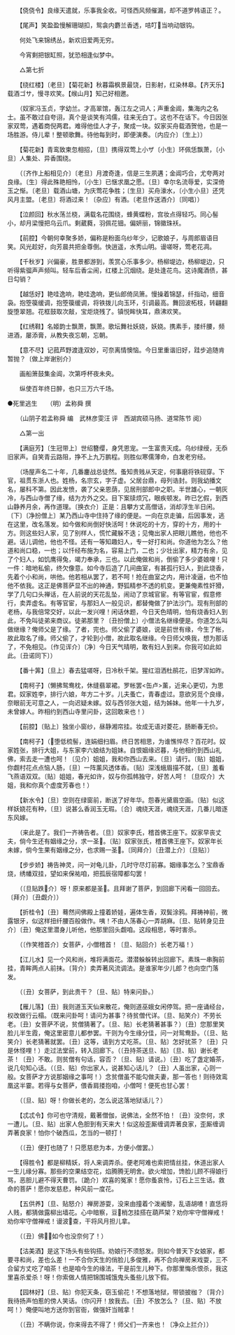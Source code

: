 <!-- { "loadSidebar": true } -->

　　【侥侥令】良缘天遣就，乐事我全收。可怪西风频催漏，却不道罗帏语正？。 

　　【尾声】笑盈盈慢解珊瑚扣，鸳衾内麝兰香透，咭叮当响动银钩。 

　　何处飞来锦绣丛，新欢旧爱两无穷。 

　　今宵剩把银缸照，犹恐相逢似梦中。 

　　△第七折 

　　【绕红楼】〔老旦〕【菊花新】秋暮霜枫景最饶，日影射，红染林皋。【齐天乐】载酒ゴサ，慢寻欢笑。【缑山月】知己好相邀。 

　　（奴家冯玉贞，字幼兰。才高翠馆，轰江左之词人；声重金阊，集海内之名士。虽不敢过自夸诩，真个是谈笑有鸿儒，往来无白丁。这也不在话下。今日因张家双莺，遇着商倪两君。难得他佳人才子，聚成一块。奴家买舟载酒贺他，也是一场胜游。侍儿辈！整顿歌舞。待他每到时，即便演奏。〔内应介〕〔生上〕） 

　　【菊花新】青鸾致柬忽相招，〔旦〕携得双莺上小ザ〔小生〕环佩恁飘萧，〔小旦〕人集处、异香围绕。 

　　（〔齐作上船相见介〕〔老旦〕月渡奇逢，信是三生夙遘；金阊巧合，尤夸两对良缘。〔生〕得此殊艳相怜，〔小生〕已惬求凰之愿。〔旦〕幸尔名流辱爱，实深倚玉之惭。〔老旦〕载酒山塘，为庆莺花争胜；〔生旦〕买舟濠水，〔小生小旦〕还凭风月主盟。〔老旦〕将酒过来！〔杂应〕有酒。〔老旦作送酒介〕〔同唱〕） 

　　【泣颜回】秋水荡兰桡，满载名花围绕，蜂黄蝶粉，宫妆点得轻巧。同心髻小，却月梁慢把乌云爪。剩葳蕤，羽佩花钿。偏妍丽，锦徽珠袄。 

　　【前腔】今朝何幸聚多娇，偏称是粉面乌纱年少，记歌娘子，与周郎眉语目笑。风光趁好，向芳晨共把金尊倒。快逍遥，水秀山明。谩嗟呀，莺老花凋。 

　　【千秋岁】兴偏豪，胜景都游到，羡赏心乐事多少。杨柳堤边，杨柳堤边，只听得紫骝声声频叫。轻车后香尘闹，红楼上沉烟绕。是处逢花鸟。这诗魔酒债，甚日勾销？ 

　　【越恁好】艳哇逸响，艳哇逸响，更仙郎倚凤箫。慢操着锦瑟，纤指动，细音袅。抱箜篌缓调，抱箜篌缓调，将铁拨儿向玉环，引调最高。舞回波柘枝，转翩翻旋堕翠翘。花框鼓取次敲，宝炬烧残了。镇悦眸快耳，鼎沸欢笑。 

　　【红绣鞋】名姬韵士飘萧，飘萧。歌坛舞社妖娆，妖娆。携素手，搂纤腰，频进酒，屡添膏，从教失夜忘朝，忘朝。 

　　【意不尽】记菰芦野渡逢双妙，可奈离情懊恼。今日里重谐旧好，跬步追随肯暂抛？〔做上岸谢别介〕 

　　画船箫鼓集金阊，次第呼杯夜未央。 

　　纵使百年终日醉，也只三万六千场。


●死里逃生　　（明）孟称舜 撰 

　　（山阴子若孟称舜 编　武林彦雯汪  评　西湖宾硕马扬、道常陈节 阅） 

　　△第一出 

　　【满庭芳】〔生冠带上〕世绍簪缨，身凭恩宠。一生富贵天成。乌纱绿绶，无忝旧家声。自笑青云路阻，挣不上九万鹏程。则胜似寒儒薄命，白发老穷经。 

　　（场屋声名二十年，几番鏖战总徒然。蚤知贵贱从天定，何事磨将铁砚穿。下官，祖贯东浙人也。姓杨，名宗玄，字子虚。父居台鼎，母列诰封。则我幼播文名，屡科不第。因此发愤，袭了父亲恩荫，见居刑部郎中之职。半世雄心，一朝灰冷，与西山寺僧了缘，结为方外之交。目下案牍烦冗，眼疾顿发。昨已乞假，到西山静养月余，再作道理。〔换衣介〕正是：且攀方丈高僧话，消却浮生半日闲。〔下〕〔净扮僧上〕某乃西山寺中住持了缘的便是。一向在京走骗，后因事发，逃在这里，改名落发。如今做和尚倒好快活呵！休说吃的十方，穿的十方，用的十方。则这些妇人家，见了别样人，慌忙藏躲不迭；见俺出家人把眼儿瞧他，他也不避。话儿调他，他也不怪。还有一等知趣妇人，专一好打和尚。你道他为怎么？他道和尚口稳，一也；以忏经布施为名，容易上门，二也；少壮出家，精力有余，见了个妇人，如饥鹰得兔，竭力奉承，三也。以此俺做和尚，倒偷了多少婆娘哩！只一件：暗地私偷，终欠像意。如今寺后造了几间曲室，有甚孤行妇人，到此烧香，先着个小和尚，哄他。他若相从罢了，若不呵！抢在曲室之内，用计凌逼，也不怕他不依我。这正是佛菩萨显不出的神通，野狐精参不透的机变。更兼俺素性奸猾，学了几句口头禅话，在人前说的天花乱坠，闹动了京城官宦。有等官宦，假意修行，卖弄虚名。有等官宦，与那妇人一般见识，都替俺做了护法沙门。现有刑部的老杨，与我倍常交好，以此一发兴哩！闲话休题，今日天色晴明，怕有烧香妇人到此，不免叫徒弟来商议。徒弟那里？〔丑扮僧上〕小僧法名继缘便是。你道怎么叫做继缘？俺师父是了缘。了者，完也。师父偷了婆娘，说是前世有缘，今生了帐，故此取名了缘。师父偷了，才轮到小僧，故此取名继缘。今日师父唤我，想为那话了，不免相见。〔作见诨介〕〔净〕今日天气晴明，敢有妇人到来。你我可如此如此。〔丑诺同下〕） 

　　【番十筭】〔旦上〕春去猛嗟呀，日冷秋千架。猩红泪洒杜鹃花，旧梦浑如昨。 

　　【南柯子】（懒拂鸳鸯枕，休缝翡翠裙。罗帐罢<缶卢>薰，近来心更切，为思君。奴家姓李，排行六娘，年方二十岁。儿夫蚤亡，青春虚过。意欲另觅个良缘，奈眼前无可意之人，一向迟疑未嫁。奴与西邻张大姐，结为姊妹。他年一十九岁，未曾嫁人。昨相约到西山寺里问卦，这回敢来也！） 

　　【前腔】〔贴上〕独坐小窗纱，昼静湘帘挂。妆成无语对菱花，肠断春无价。 

　　【南柯子】（堕低梳髻，连娟细扫眉。终日苦相思，为谁憔悴尽？百花时。奴家姓张，排行大姐，与东家李六娘结为姐妹。自恨姻缘迟暮，与他相约到西山礼佛，索去走一遭也呵！〔见介〕姐姐，我和你西山去来。〔旦〕请行。〔贴〕姐姐，你觑村花点点恼人肠，〔旦〕一阵薰风透体香。〔贴〕深浅蛾眉描不就，〔旦〕羞看飞燕语双双。〔贴〕姐姐，春光如许，奴与你孤帏独守，好苦人呵！〔旦叹介〕大姐，我和你真个虚度芳春也！） 

　　【新水令】〔旦〕空则在绿窗前，断送了好年华。怨春光黛眉空画。〔贴〕似这样妖娆花有种，〔旦〕说甚么香润玉无瑕。〔合〕魂绕天涯，魂绕天涯，几番儿暗逐东风嫁。 

　　（来此是了。我们一齐祷告者。〔旦〕奴家李氏，稽首佛王座下。奴家早丧丈夫，倘今生还有姻缘之分，求一圣。〔贴〕奴家张氏，稽首佛王座下。奴家年长未嫁，倘今生果有姻缘之分，也求赐一圣。〔同拜介〕〔丑潜上介〕〔旦贴〕） 

　　【步步娇】祷告神灵，问一对龟儿卦，几时守尽灯前寡。姻缘事怎么？宝鼎香烧，绣幡双挂，望如来保祐咱，把孤辰宿障都勾罢！ 

　　（〔旦贴跌介〕呀！原来都是圣。且拜谢了菩萨，到回廊下闲看一回回去。〔拜介〕〔丑觑介〕） 

　　【折桂令】〔丑〕蓦然间佛殿上撞着娇娃，遍体生香，双鬓涂鸦。拜祷神前，微露银牙，似这样扭纤腰百般做作。咦！不由人荡春心一弄胡麻。〔旦、贴转身见丑介〕〔丑〕俺这里潜身儿听他，他那里回头觑咱。这段相思，等时害杀。 

　　（〔作笑稽首介〕女菩萨，小僧稽首！〔旦、贴回介〕长老万福！） 

　　【江儿水】见一个风和尚，堆将满面花。潜潜躲躲转出回廊下。素珠一串胸前挂，青眸两点人前抹。〔背介〕卖弄著风流调法。是谁家年少儿郎？也向空门落发。 

　　（〔丑〕女菩萨，到此贵干？〔旦、贴〕特来问卦。） 

　　【雁儿落】〔丑〕我则道玉天仙来散花，俺则道巫娥女闲停驾。把一座诵经台，权改做行云榻。（既来问卦呵！请问为甚事？待贫僧代详。〔旦、贴笑介〕不劳长老。〔丑〕女菩萨不说，贫僧猜著了。〔旦、贴〕长老猜著甚事？）〔丑〕您那里笑脸儿半生霞，俺这里密意儿都参罢。干则为今生缘分佳，问一对鸳鸯卦。（〔旦、贴笑介〕长老猜著就罢。〔丑〕这等，请到方丈吃茶。〔旦、贴〕怎好扰茶？〔丑〕只是休怪哩！）走过法堂前，转入回廊下。（〔丑持茶送旦、贴〕〔旦、贴〕谢长老茶！〔丑〕不敢。则贫僧有句话，容否？〔旦、贴〕请说。）〔丑〕吃了盏定婚茶，说几句知心话。（〔旦、贴〕你出家人，说甚知心话儿？〔丑〕人虽出家，心则一般。女菩萨才方说那姻缘之事呵！）念贫僧虽不能勾做夫妻，那一答也！则待效鸾凰这半霎。若得与女菩萨，偎香肩搂抱咱，小僧呵！便死也甘心罢！ 

　　（〔旦、贴〕呀！你做长老的，怎么说这落地狱话儿？） 

　　【忒忒令】你可也守清规，戴著僧伽，说佛法，全然不怕！〔丑〕没奈何，求一遭儿。〔旦、贴〕出家人色胆到有天来大！似这般歪厮缠调弄著良家，歪厮缠调弄著良家！怕你个破西瓜，怎当的一顿打！ 

　　（〔丑〕便打也随了！只愿慈悲为本，方便小僧罢。） 

　　【得胜令】都是柳精妖，将人来调弄杀。便老阿难也索把情丝挂，休道出家人一生儿缘分寡。那些的空果结空花，焰腾腾无明舍。欲火增加，馋脸儿顾不得娘行骂，恶胆儿避不得天曹罚。〔跪介〕欢喜的冤家！愿你蚤哀怜，订石上三生话。救命的菩萨！愿你发慈悲，种风前一度花。 

　　【五供养】〔旦、贴怒介〕禅房游耍，没来由撞着个泼阇黎，乱语胡喳！直恁将人贱，都猜做露柳出墙花。心中暗察，豆梢怎挂搭在葫芦架？劝你牢守僧禅戒！劝你牢守僧禅戒！谩波查，干将风月担儿拿。 

　　（〔丑〕佛！如今也没奈何了！） 

　　【沽美酒】是这下场头有些钩搭。劝娘行不须怒发。则如今普天下女娘家，都要寻和尚，差也么差！一不合你天生的俏脸儿多俊雅，再不合向禅房来戏耍，三不合留方丈吃了咱茶！也是咱今生的缘法，干是前生儿种下。你那里悔杀恨杀，我这里喜杀爱杀！呀！你索做人情把锦围城饿鬼头蚤些儿放下假。 

　　【园林好】〔旦、贴〕你犯天条，窃玉偷花！不想落地狱，带锁披枷？〔背介〕我待扬声怕惹的傍人笑话。（你闪开！放我去。〔丑〕不放怎么？〔旦、贴〕不放呵！）俺便叫地方送你到官衙，做强奸当贼拿！ 

　　（〔丑〕不瞒你说，你来得去不得了！师父们一齐来也！〔净众上拦介〕） 

